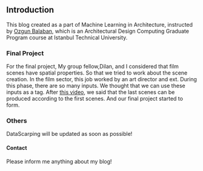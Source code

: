## Introduction

This blog created as a part of Machine Learning in Architecture, instructed by [Ozgun Balaban](https://github.com/AlpinistPanda), which is an Architectural Design Computing Graduate Program course at Istanbul Technical University.

### Final Project

For the final project, My group fellow,Dilan, and I considered that film scenes have spatial properties. So that we tried to work about the scene creation. In the film sector, this job worked by an art director and ext. During this phase, there are so many inputs. We thought that we can use these inputs as a tag. 
After [this video](https://vimeo.com/122378469?fbclid=IwAR0I8y4nC2gfigSMcmQTPYr0BKmsKN-39VZdNfv_rAXtGO_Dj8fMIG4tQ4U), we said that the last scenes can be produced according to the first scenes. And our final project started to form.

### Others

DataScarping will be updated as soon as possible!

#### Contact

Please inform me anything about my blog! 
